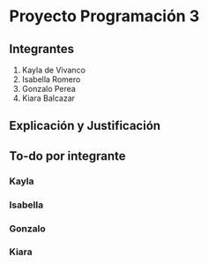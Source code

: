 # Proyecto Programación 3

## Integrantes
1. Kayla de Vivanco
2. Isabella Romero
3. Gonzalo Perea
4. Kiara Balcazar

## Explicación y Justificación

## To-do por integrante

### Kayla

### Isabella

### Gonzalo

### Kiara
